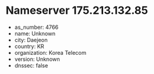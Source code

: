 # Nameserver 175.213.132.85

* as_number: 4766
* name: Unknown
* city: Daejeon
* country: KR
* organization: Korea Telecom
* version: Unknown
* dnssec: false
